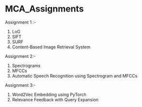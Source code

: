 # MCA_Assignments

Assignment 1 :- 
1. LoG
2. SIFT
3. SURF
4. Content-Based Image Retrieval System

Assignment 2:-
1. Spectrograms
2. MFCCs
3. Automatic Speech Recognition using Spectrogram and MFCCs

Assignment 3:-
1. Word2Vec Embedding using PyTorch
2. Relevance Feedback with Query Expansion
